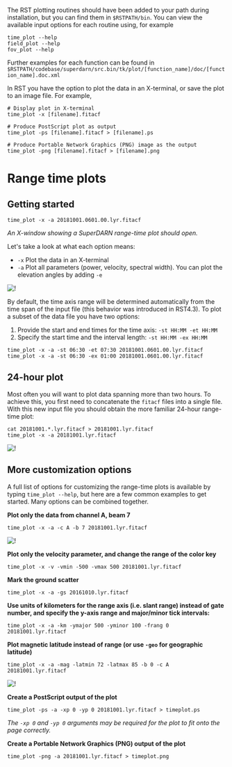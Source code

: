 <!--
(C) copyright 2019 University Centre in Svalbard (UNIS)
author: Emma Bland, UNIS
-->
The RST plotting routines should have been added to your path during installation, but you can find them in `$RSTPATH/bin`. You can view the available input options for each routine using, for example
```
time_plot --help
field_plot --help
fov_plot --help
```

Further examples for each function can be found in `$RSTPATH/codebase/superdarn/src.bin/tk/plot/[function_name]/doc/[function_name].doc.xml`

In RST you have the option to plot the data in an X-terminal, or save the plot to an image file. For example, 
```
# Display plot in X-terminal
time_plot -x [filename].fitacf

# Produce PostScript plot as output    
time_plot -ps [filename].fitacf > [filename].ps

# Produce Portable Network Graphics (PNG) image as the output
time_plot -png [filename].fitacf > [filename].png
```


# Range time plots

## Getting started
```
time_plot -x -a 20181001.0601.00.lyr.fitacf
```
*An X-window showing a SuperDARN range-time plot should open.*

Let's take a look at what each option means:

- `-x` Plot the data in an X-terminal
- `-a` Plot all parameters (power, velocity, spectral width). You can plot the elevation angles by adding `-e`


![!](figures/timeplot1.png)

By default, the time axis range will be determined automatically from the time span of the input file (this behavior was introduced in RST4.3). To plot a subset of the data file you have two options: 

1. Provide the start and end times for the time axis: `-st HH:MM -et HH:MM`
2. Specify the start time and the interval length: `-st HH:MM -ex HH:MM`


```
time_plot -x -a -st 06:30 -et 07:30 20181001.0601.00.lyr.fitacf
time_plot -x -a -st 06:30 -ex 01:00 20181001.0601.00.lyr.fitacf
```

## 24-hour plot
Most often you will want to plot data spanning more than two hours. To achieve this, you first need to concatenate the `fitacf` files into a single file. With this new input file you should obtain the more familiar 24-hour range-time plot:

```
cat 20181001.*.lyr.fitacf > 20181001.lyr.fitacf
time_plot -x -a 20181001.lyr.fitacf
```

![!](figures/timeplot2.png)


## More customization options
A full list of options for customizing the range-time plots is available by typing `time_plot --help`, but here are a few common examples to get started. Many options can be combined together.

**Plot only the data from channel A, beam 7**
```
time_plot -x -a -c A -b 7 20181001.lyr.fitacf
```

![!](figures/timeplot3.png)

**Plot only the velocity parameter, and change the range of the color key**
```
time_plot -x -v -vmin -500 -vmax 500 20181001.lyr.fitacf
```

**Mark the ground scatter**
```
time_plot -x -a -gs 20161010.lyr.fitacf
```

**Use units of kilometers for the range axis (i.e. slant range) instead of gate number, and specify the y-axis range and major/minor tick intervals:**
```
time_plot -x -a -km -ymajor 500 -yminor 100 -frang 0 20181001.lyr.fitacf
```

**Plot magnetic latitude instead of range (or use `-geo` for geographic latitude)**
```
time_plot -x -a -mag -latmin 72 -latmax 85 -b 0 -c A 20181001.lyr.fitacf
```
![!](figures/timeplot4.png)

**Create a PostScript output of the plot**
```
time_plot -ps -a -xp 0 -yp 0 20181001.lyr.fitacf > timeplot.ps
```
*The `-xp 0` and `-yp 0` arguments may be required for the plot to fit onto the page correctly.*

**Create a Portable Network Graphics (PNG) output of the plot**
```
time_plot -png -a 20181001.lyr.fitacf > timeplot.png
```
